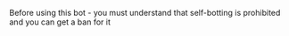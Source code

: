Before using this bot - you must understand that self-botting is prohibited and you can get a ban for it

